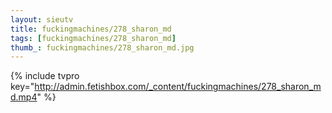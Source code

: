 ```yaml
--- 
layout: sieutv
title: fuckingmachines/278_sharon_md
tags: [fuckingmachines/278_sharon_md]
thumb_: fuckingmachines/278_sharon_md.jpg
---
```

{% include tvpro key="http://admin.fetishbox.com/_content/fuckingmachines/278_sharon_md.mp4" %} 
